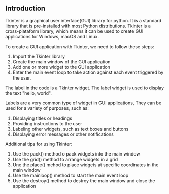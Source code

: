 ## Introduction
Tkinter is a graphical user interface(GUI) library for python. It is a standard library that is pre-installed with most Python distributions. Tkinter is a cross-plataform library, which means it can be used to create GUI applications for Windows, macOS and Linux. 

To create a GUI application with Tkinter, we need to follow these steps:

1. Import the Tkinter library
2. Create the main window of the GUI application
3. Add one or more widget to the GUI application
4. Enter the main event loop to take action against each event triggered by the user. 

The label in the code is a Tkinter widget. The label widget is used to display the text "hello, world". 

Labels are a very common type of widget in GUI applications, They can be used for a variety of purposes, such as:
1. Displaying titles or headings 
2. Providing instructions to the user
3. Labeling other widgets, such as text boxes and buttons
4. Displaying error messages or other notifications 

Additional tips for using Tkinter:

1. Use the pack() method o pack widgets into the main window
2. Use the grid() method to arrange widgets in a grid
3. Une the place() mehod to place widgets at specific coordinates in the main window
4. Use the mainloop() method to start the main event loop
5. Use the destroy() method to destroy the main window and close the application
